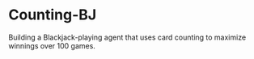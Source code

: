 # Counting-BJ
Building a Blackjack-playing agent that uses card counting to maximize winnings over 100 games. 
